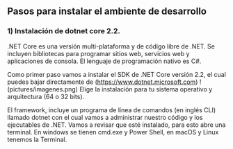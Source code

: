 ## Pasos para instalar el ambiente de desarrollo

### 1) Instalación de dotnet core 2.2.

.NET Core es una versión multi-plataforma y de código libre de .NET. Se incluyen bibliotecas para programar sitios web, servicios web y aplicaciones de consola. El lenguaje de programación nativo es C#.

Como primer paso vamos a instalar el SDK de .NET Core versión 2.2, el cual puedes bajar directamente de (https://www.dotnet.microsoft.com) 
!(pictures/imagenes.png)
Elige la instalación para tu sistema operativo y arquitectura (64 o 32 bits).

El framework, incluye un programa de línea de comandos (en inglés CLI) llamado dotnet con el cual vamos a administrar nuestro código y los ejecutables de .NET. Vamos a revisar que esté instalado, para esto abre una terminal. En windows se tienen cmd.exe y Power Shell, en macOS y Linux tenemos la Terminal.

